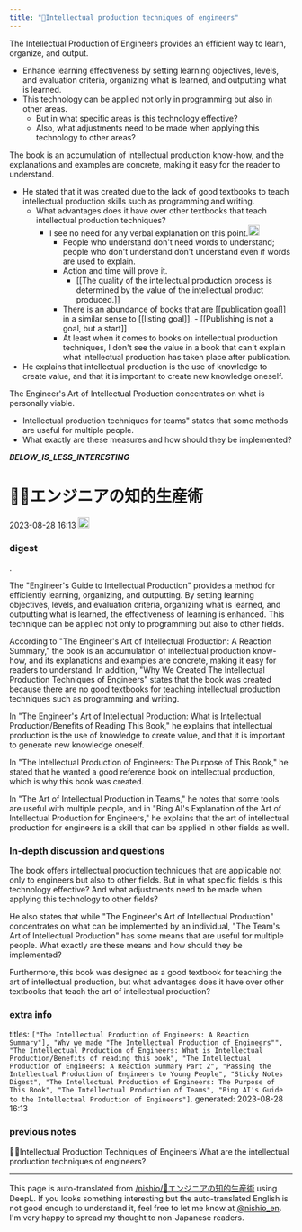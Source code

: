 ```yaml
---
title: "🤖Intellectual production techniques of engineers"
---
```


The Intellectual Production of Engineers provides an efficient way to learn, organize, and output.
- Enhance learning effectiveness by setting learning objectives, levels, and evaluation criteria, organizing what is learned, and outputting what is learned.
- This technology can be applied not only in programming but also in other areas.
    - But in what specific areas is this technology effective?
    - Also, what adjustments need to be made when applying this technology to other areas?

The book is an accumulation of intellectual production know-how, and the explanations and examples are concrete, making it easy for the reader to understand.
- He stated that it was created due to the lack of good textbooks to teach intellectual production skills such as programming and writing.
    - What advantages does it have over other textbooks that teach intellectual production techniques?
        - I see no need for any verbal explanation on this point.<img src='https://scrapbox.io/api/pages/nishio-en/nishio/icon' alt='nishio.icon' height="19.5"/>
            - People who understand don't need words to understand; people who don't understand don't understand even if words are used to explain.
            - Action and time will prove it.
                - [[The quality of the intellectual production process is determined by the value of the intellectual product produced.]]
            - There is an abundance of books that are [[publication goal]] in a similar sense to [[listing goal]].
                    - [[Publishing is not a goal, but a start]]
            - At least when it comes to books on intellectual production techniques, I don't see the value in a book that can't explain what intellectual production has taken place after publication.
- He explains that intellectual production is the use of knowledge to create value, and that it is important to create new knowledge oneself.

The Engineer's Art of Intellectual Production concentrates on what is personally viable.
- Intellectual production techniques for teams" states that some methods are useful for multiple people.
- What exactly are these measures and how should they be implemented?



___BELOW_IS_LESS_INTERESTING___
# 🤖🔁エンジニアの知的生産術
 2023-08-28 16:13 <img src='https://scrapbox.io/api/pages/nishio-en/omni/icon' alt='omni.icon' height="19.5"/>
### digest
.

The "Engineer's Guide to Intellectual Production" provides a method for efficiently learning, organizing, and outputting. By setting learning objectives, levels, and evaluation criteria, organizing what is learned, and outputting what is learned, the effectiveness of learning is enhanced. This technique can be applied not only to programming but also to other fields.

According to "The Engineer's Art of Intellectual Production: A Reaction Summary," the book is an accumulation of intellectual production know-how, and its explanations and examples are concrete, making it easy for readers to understand. In addition, "Why We Created The Intellectual Production Techniques of Engineers" states that the book was created because there are no good textbooks for teaching intellectual production techniques such as programming and writing.

In "The Engineer's Art of Intellectual Production: What is Intellectual Production/Benefits of Reading This Book," he explains that intellectual production is the use of knowledge to create value, and that it is important to generate new knowledge oneself.

In "The Intellectual Production of Engineers: The Purpose of This Book," he stated that he wanted a good reference book on intellectual production, which is why this book was created.

In "The Art of Intellectual Production in Teams," he notes that some tools are useful with multiple people, and in "Bing AI's Explanation of the Art of Intellectual Production for Engineers," he explains that the art of intellectual production for engineers is a skill that can be applied in other fields as well.

### In-depth discussion and questions

The book offers intellectual production techniques that are applicable not only to engineers but also to other fields. But in what specific fields is this technology effective? And what adjustments need to be made when applying this technology to other fields?

He also states that while "The Engineer's Art of Intellectual Production" concentrates on what can be implemented by an individual, "The Team's Art of Intellectual Production" has some means that are useful for multiple people. What exactly are these means and how should they be implemented?

Furthermore, this book was designed as a good textbook for teaching the art of intellectual production, but what advantages does it have over other textbooks that teach the art of intellectual production?

### extra info
titles: `["The Intellectual Production of Engineers: A Reaction Summary"], "Why we made "The Intellectual Production of Engineers"", "The Intellectual Production of Engineers: What is Intellectual Production/Benefits of reading this book", "The Intellectual Production of Engineers: A Reaction Summary Part 2", "Passing the Intellectual Production of Engineers to Young People", "Sticky Notes Digest", "The Intellectual Production of Engineers: The Purpose of This Book", "The Intellectual Production of Teams", "Bing AI's Guide to the Intellectual Production of Engineers"]`.
generated: 2023-08-28 16:13
### previous notes
🤖🔁Intellectual Production Techniques of Engineers
What are the intellectual production techniques of engineers?

---
This page is auto-translated from [/nishio/🤖エンジニアの知的生産術](https://scrapbox.io/nishio/🤖エンジニアの知的生産術) using DeepL. If you looks something interesting but the auto-translated English is not good enough to understand it, feel free to let me know at [@nishio_en](https://twitter.com/nishio_en). I'm very happy to spread my thought to non-Japanese readers.
